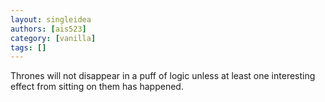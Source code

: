 ```yaml
---
layout: singleidea
authors: [ais523]
category: [vanilla]
tags: []
---
```

Thrones will not disappear in a puff of logic unless at least one interesting effect from sitting on them has happened.
